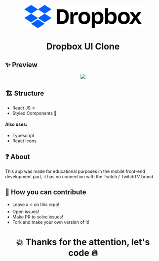 <p align="center">
  <img src="./src/assets/dropbox-logo.png" height="75" />
  <h1 align="center">Dropbox UI Clone</h1>
</p>

## ✨ Preview
<p align="center">
  <img src="./src/assets/2020-10-06-17-37-08_Trim.gif" height="500" />
</p>

## 🏗 Structure
- React JS ⚛
- Styled Components 💅
#### Also uses:
- Typescript
- React Icons

## ❓ About
This app was made for educational purposes in the mobile front-end development part, it has no connection with the Twitch / TwitchTV brand.

## 💪 How you can contribute
- Leave a ⭐ on this repo!
- Open issues!
- Make PR to solve issues!
- Fork and make your own version of it!

<h1 align="center">💥 Thanks for the attention, let's code 🔥</h1>
